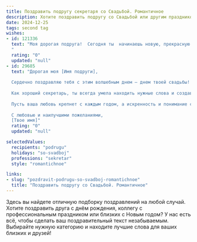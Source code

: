 ```yaml
---
title: Поздравить подругу секретаря со Свадьбой. Романтичное
description: Хотите поздравить подругу со Свадьбой или другим праздником? Наш ИИ создаст незабываемое поздравление, а вы обязательно выделитесь среди других.  
date: 2024-12-25
tags: second tag
wishes:
- id: 121336
  text: "Моя дорогая подруга!  Сегодня ты  начинаешь новую, прекрасную главу своей жизни, полную любви и счастья! Пусть твой семейный очаг всегда будет наполнен теплом,  уютным светом и нежностью.  Пусть каждый день вашей совместной жизни будет словно романтичная мелодия,  а секретом вашего успеха будет взаимная любовь и уважение.  Поздравляю тебя с этим чудесным событием!  Будь самой счастливой невестой и женой!  И пусть твоя жизнь будет  еще прекраснее, чем твои свадебные мечты!
  "
  rating: "0"
  updated: "null"
- id: 29685
  text: "Дорогая моя [Имя подруги],
  
  Сердечно поздравляю тебя с этим волшебным днем – днем твоей свадьбы! Сегодня ты, как истинная леди, входишь в новую жизнь, полную счастья и любви. Пусть каждый миг, проведенный рядом с любимым мужчиной, будет наполнен нежностью и радостью.
  
  Как хороший секретарь, ты всегда умела находить нужные слова и создавать порядок в суете будней. Теперь пусть твое сердце будет наполнено идеальным балансом любви и заботы. Желаю тебе, чтобы каждый день вашей совместной жизни был похож на прекрасно отредактированный документ, в котором нет места для ошибок, а только яркие моменты счастья и тепла.
  
  Пусть ваша любовь крепнет с каждым годом, а искренность и понимание станут основой ваших отношений. Будьте друг для друга опорой и вдохновением, а впереди пусть будет много чудесных событий и радостных путешествий.
  
  С любовью и наилучшими пожеланиями,
  [Твое имя]"
  rating: "0"
  updated: "null"

selectedValues:
  recipients: "podrugu"
  holidays: "so-svadboj"
  professions: "sekretar"
  style: "romantichnoe"

links:
- slug: "pozdravit-podrugu-so-svadboj-romantichnoe"
  title: "Поздравить подругу со Свадьбой. Романтичное"
---
```


Здесь вы найдете отличную подборку поздравлений на любой случай.
Хотите поздравить друга с днём рождения, коллегу с профессиональным праздником или близких с Новым годом? У нас есть всё, чтобы сделать ваш поздравительный текст незабываемым. Выбирайте нужную категорию и находите лучшие слова для ваших близких и друзей!
